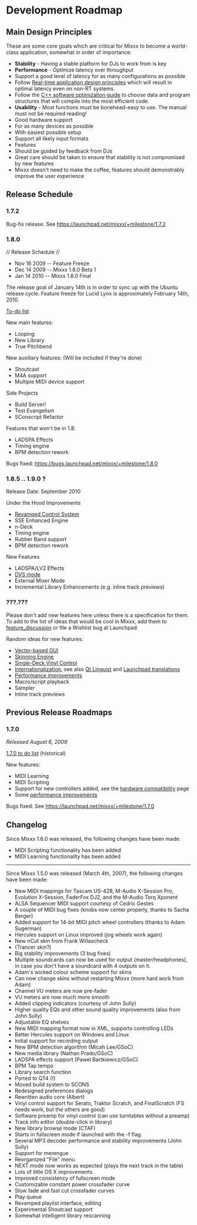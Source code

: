 # Development Roadmap

## Main Design Principles

These are some core goals which are critical for Mixxx to become a
world-class application, somewhat in order of importance:

  - **Stability** - Having a stable platform for DJs to work from is key
  - **Performance** - Optimize latency over throughput
  - Support a good level of latency for as many configurations as
    possible
  - Follow [Real-time application design
    principles](http://rt.wiki.kernel.org/index.php/HOWTO:_Build_an_RT-application)
    which will result in optimal latency even on non-RT systems.
  - Follow the [C++ software optimization
    guide](http://www.agner.org/optimize/optimizing_cpp.pdf) to choose
    data and program structures that will compile into the most
    efficient code.
  - **Usability** - Most functions must be bonehead-easy to use. The
    manual must not be required reading\!
  - Good hardware support
  - For as many devices as possible
  - With easiest possible setup
  - Support all likely input formats
  - Features
  - Should be guided by feedback from DJs
  - Great care should be taken to ensure that stability is not
    compromised by new features
  - Mixxx doesn't need to make the coffee, features should demonstrably
    improve the user experience

## Release Schedule

### 1.7.2

Bug-fix release. See <https://launchpad.net/mixxx/+milestone/1.7.2>

### 1.8.0

// Release Schedule //

  - Nov 16 2009 -- Feature Freeze
  - Dec 14 2009 -- Mixxx 1.8.0 Beta 1
  - Jan 14 2010 -- Mixxx 1.8.0 Final 

The release goal of January 14th is in order to sync up with the Ubuntu
release cycle. Feature freeze for Lucid Lynx is approximately February
14th, 2010.

[To-do list](1.8.0_to_do_list)

New main features:

  - Looping
  - New Library
  - True Pitchbend

New auxiliary features: (Will be included if they're done)

  - Shoutcast
  - M4A support
  - Multiple MIDI device support

Side Projects

  - Build Server\!
  - Test Evangelism
  - SConscript Refactor

Features that won't be in 1.8:

  - LADSPA Effects
  - Timing engine 
  - BPM detection rework

Bugs fixed: <https://bugs.launchpad.net/mixxx/+milestone/1.8.0>

### 1.8.5 .. 1.9.0 ?

Release Date: September 2010

Under the Hood Improvements

  - [Revamped Control System](Revamped%20Control%20System)
  - SSE Enhanced Engine
  - n-Deck
  - Timing engine 
  - Rubber Band support
  - BPM detection rework

New Features

  - LADSPA/LV2 Effects
  - [DVS mode](DVS%20mode)
  - External Mixer Mode
  - Incremental Library Enhancements (e.g. inline track previews)

### ???.???

Please don't add new features here unless there is a specification for
them. To add to the list of ideas that would be cool in Mixxx, add them
to [feature\_discussion](feature_discussion) or file a Wishlist bug at
Launchpad.

Random ideas for new features:

  - [Vector-based GUI](Vector-based%20GUI)
  - [Skinning Engine](Skinning%20Engine)
  - [Single-Deck Vinyl Control](Single-Deck%20Vinyl%20Control)
  - [Internationalization](http://doc.trolltech.com/4.5/i18n.html), see
    also [Qt
    Linguist](http://doc.trolltech.com/4.5/linguist-manual.html) and
    [Launchpad
    translations](https://help.launchpad.net/Translations/YourProject)
  - [Performance improvements](Performance%20improvements)
  - Macro/script playback
  - Sampler
  - Inline track previews

## Previous Release Roadmaps

### 1.7.0

*Released August 6, 2009*

[1.7.0 to do list](1.7.0%20to%20do%20list) (historical)

New features:

  - MIDI Learning
  - MIDI Scripting
  - Support for new controllers added, see the [hardware
    compatibility](hardware%20compatibility) page
  - Some [performance improvements](performance%20improvements)

Bugs fixed: See <https://launchpad.net/mixxx/+milestone/1.7.0>

## Changelog

Since Mixxx 1.6.0 was released, the following changes have been made:

  - MIDI Scripting functionality has been added
  - MIDI Learning functionality has been added

-----

Since Mixxx 1.5.0 was released (March 4th, 2007), the following changes
have been made:

  - New MIDI mappings for Tascam US-428, M-Audio X-Session Pro,
    Evolution X-Session, FaderFox DJ2, and the M-Audio Torq Xponent
  - ALSA Sequencer MIDI support courtesy of Cedric Gestes
  - A couple of MIDI bug fixes (knobs now center properly, thanks to
    Sacha Berger)
  - Added support for 14-bit MIDI pitch wheel controllers (thanks to
    Adam Sugerman)
  - Hercules support on Linux improved (jog wheels work again)
  - New nCut skin from Frank Willascheck
  - (Trancer skin?)
  - Big stability improvements (3 bug fixes)
  - Multiple soundcards can now be used for output (master/headphones),
    in case you don't have a soundcard with 4 outputs on it.
  - Adam's wicked colour scheme support for skins
  - Can now change skins without restarting Mixxx (more hard work from
    Adam)
  - Channel VU meters are now pre-fader
  - VU meters are now much more smooth
  - Added clipping indicators (courtesy of John Sully)
  - Higher quality EQs and other sound quality improvements (also from
    John Sully)
  - Adjustable EQ shelves
  - New MIDI mapping format now in XML, supports controlling LEDs
  - Better Hercules support on Windows and Linux
  - Initial support for recording output
  - New BPM detection algorithm (Micah Lee/GSoC)
  - New media library (Nathan Prado/GSoC)
  - LADSPA effects support (Pawel Bartkiewicz/GSoC)
  - BPM Tap tempo 
  - Library search function
  - Ported to QT4 (\!)
  - Moved build system to SCONS
  - Redesigned preferences dialogs
  - Rewritten audio core (Albert)
  - Vinyl control support for Serato, Traktor Scratch, and FinalScratch
    (FS needs work, but the others are good)
  - Software preamp for vinyl control (can use turntables without a
    preamp)
  - Track info editor (double-click in library)
  - New library browse mode (CTAF)
  - Starts in fullscreen mode if launched with the -f flag.
  - Several MP3 decoder performance and stability improvements (John
    Sully)
  - Support for merengue
  - Reorganized "File" menu
  - NEXT mode now works as expected (plays the next track in the table)
  - Lots of little OS X improvements
  - Improved consistency of fullscreen mode
  - Customizable constant power crossfader curve
  - Slow fade and fast cut crossfader curves
  - Play queue
  - Revamped playlist interface, editing
  - Experimental Shoutcast support
  - Somewhat intelligent library rescanning
